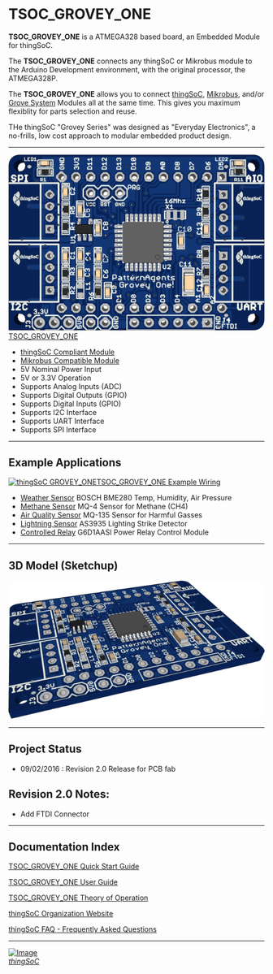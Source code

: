 # TSOC_GROVEY_ONE
**TSOC_GROVEY_ONE** is a ATMEGA328 based board, an Embedded Module for thingSoC.

The **TSOC_GROVEY_ONE** connects any thingSoC or Mikrobus module to the Arduino Development environment, with the original processor, the ATMEGA328P.

The **TSOC_GROVEY_ONE** allows you to connect [thingSoC](http://thingsoc.github.io/), [Mikrobus](http://www.mikroe.com/mikrobus/), and/or [Grove System](http://www.seeedstudio.com/blog/2016/03/09/tutorial-intro-to-grove-connectors-for-arduinoraspberry-pi-projects/) Modules all at the same time.
This gives you maximum flexiblity for parts selection and reuse. 

THe thingSoC "Grovey Series" was designed as "Everyday Electronics", a no-frills, low cost approach to modular embedded product design.

---------------------------------------

[![thingSoC GROVEY_ONE](https://github.com/thingSoC/TSOC_GROVEY_ONE/blob/master/TSOC_GROVEY_ONE/images/TSOC_GROVEY_ONE_top.png?raw=true)TSOC_GROVEY_ONE](https://github.com/thingSoC/TSOC_GROVEY_ONE/)


* [thingSoC Compliant Module](http://www.thingsoc.com)
* [Mikrobus Compatible Module](http://www.mikroe.com/mikrobus/) 
* 5V Nominal Power Input
* 5V or 3.3V Operation
* Supports Analog  Inputs  (ADC) 
* Supports Digital Outputs (GPIO)
* Supports Digital Inputs  (GPIO)
* Supports I2C Interface
* Supports UART Interface
* Supports SPI Interface


---------------------------------------
## Example Applications

[![thingSoC GROVEY_ONE](https://github.com/thingSoC/TSOC_GROVEY_ONE/blob/master/TSOC_GROVEY_ONE/images/product/TSOC_GROVEY_ONE_wiring.png?raw=true)TSOC_GROVEY_ONE Example Wiring](https://github.com/thingSoC/TSOC_GROVEY_ONE/)


* [Weather Sensor](http://www.mikroe.com/click/weather/) BOSCH BME280 Temp, Humidity, Air Pressure
* [Methane Sensor](http://www.mikroe.com/click/methane/) MQ-4 Sensor for Methane (CH4) 
* [Air Quality Sensor](http://www.mikroe.com/click/air-quality/) MQ-135 Sensor for Harmful Gasses
* [Lightning Sensor](http://www.mikroe.com/click/thunder/) AS3935 Lighting Strike Detector
* [Controlled Relay](http://www.mikroe.com/click/relay/) G6D1AASI Power Relay Control Module

---------------------------------------
## 3D Model (Sketchup)

![thingSoC TSOC_GROVEY_ONE](https://raw.githubusercontent.com/thingSoC/TSOC_GROVEY_ONE/master/TSOC_GROVEY_ONE/images/TSOC_GROVEY_ONE_iso.png)


---------------------------------------
## Project Status

* 09/02/2016 : Revision 2.0 Release for PCB fab

## Revision 2.0 Notes: ##

* Add FTDI Connector

---------------------------------------

## Documentation Index <a name="documentation_index"/>

[TSOC_GROVEY_ONE Quick Start Guide](https://github.com/thingSoC/TSOC_GROVEY_ONE/blob/master/TSOC_GROVEY_ONE/docs/QuickStart.md)

[TSOC_GROVEY_ONE User Guide](https://github.com/thingSoC/TSOC_GROVEY_ONE/blob/master/TSOC_GROVEY_ONE/docs/UserGuide.md)

[TSOC_GROVEY_ONE Theory of Operation](https://github.com/thingSoC/TSOC_GROVEY_ONE/blob/master/TSOC_GROVEY_ONE/docs/TheoryOfOperation.md)

[thingSoC Organization Website](http://thingSoC.github.io)

[thingSoC FAQ - Frequently Asked Questions](http://thingsoc.github.io/support/faq.html)

---------------------------------------

[![Image](http://thingsoc.github.io/img/projects/thingSoC/thingSoC_thumb.png?raw=true)  
*thingSoC*](http://thingsoc.github.io) 
 
